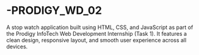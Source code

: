 # -PRODIGY_WD_02
A stop watch application built using HTML, CSS, and JavaScript as part of the Prodigy InfoTech Web Development Internship (Task 1). It features a clean design, responsive layout, and smooth user experience across all devices.
